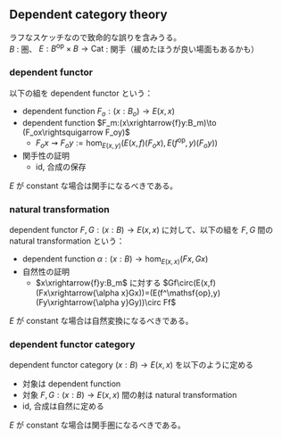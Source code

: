 ## Dependent category theory
ラフなスケッチなので致命的な誤りを含みうる。  
$B$ : 圏、 $E:B^\mathsf{op}\times B\to \mathsf{Cat}$ : 関手（緩めたほうが良い場面もあるかも）
### dependent functor
以下の組を dependent functor という：
- dependent function $F_o:(x:B_o)\to E(x,x)$
- dependent function $F_m:(x\xrightarrow{f}y:B_m)\to (F_ox\rightsquigarrow F_oy)$
  - $F_ox\rightsquigarrow F_oy:=\hom_{E(x,y)}(E(x,f)(F_ox), E(f^\mathsf{op},y)(F_oy))$
- 関手性の証明
  - id, 合成の保存

$E$ が constant な場合は関手になるべきである。
### natural transformation
dependent functor $F,G:(x:B)\to E(x,x)$ に対して、以下の組を $F,G$ 間の natural transformation という：
- dependent function $\alpha:(x:B)\to \hom_{E(x,x)}(Fx,Gx)$
- 自然性の証明
  - $x\xrightarrow{f}y:B_m$ に対する $Gf\circ(E(x,f)(Fx\xrightarrow{\alpha x}Gx))=(E(f^\mathsf{op},y)(Fy\xrightarrow{\alpha y}Gy))\circ Ff$

$E$ が constant な場合は自然変換になるべきである。
### dependent functor category
dependent functor category $(x:B)\to E(x,x)$ を以下のように定める
- 対象は dependent function
- 対象 $F,G:(x:B)\to E(x,x)$ 間の射は natural transformation
- id, 合成は自然に定める

$E$ が constant な場合は関手圏になるべきである。
